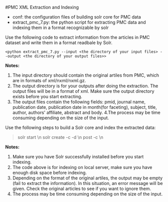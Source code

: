 #PMC XML Extraction and Indexing

* conf: the configuration files of building solr core for PMC data
* extract_pmc_7.py: the python script for extracting PMC data and indexing them in a format recognizable by solr


Use the following code to extract information from the articles in PMC dataset and write them in a format readbale by Solr.

`<python extract_pmc_7.py --input <the directory of your input files> --output <the directory of your output files>>`

**Notes:**
1. The input directory should contain the original artiles from PMC, which are in formats of xml/nxml/nxml.gz.
2. The output directory is for your outputs after doing the extraction. The output files will be in a format of xml. Make sure
   the output directory exists before you start extracting.
3. The output files contain the following fields: pmid, journal name, publication date, publication date in month(for faceting),
   subject, title, author, authors' affiliate, abstract and body.
4.The process may be time consuming depending on the size of the input. 


Use the following steps to build a Solr core and index the extracted data:

> solr start \n
> solr create -c <name of your core> -d <directory containing conf folder> \n
> post -c <name of your core> <directory of the extracted files> \n

**Notes:**
1. Make sure you have Solr successfully installed before you start indexing.
2. The code above is for indexing on local server, make sure you have enough disk space before indexing.
3. Depending on the format of the original artiles, the output may be empty (fail to extract the information). In this
   situation, an error message will be given. Check the original articles to see if you want to ignore them.
4. The process may be time consuming depending on the size of the input. 
